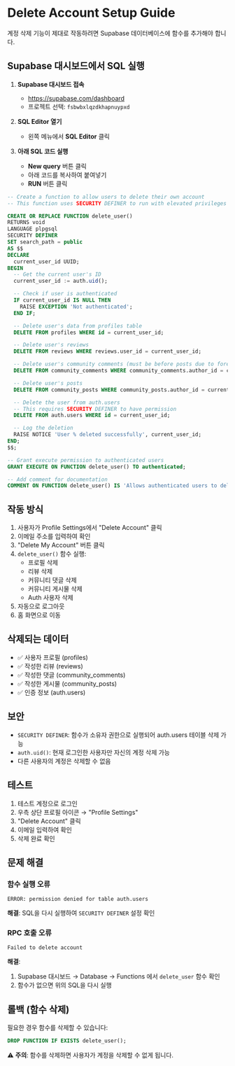 # Delete Account Setup Guide

계정 삭제 기능이 제대로 작동하려면 Supabase 데이터베이스에 함수를 추가해야 합니다.

## Supabase 대시보드에서 SQL 실행

1. **Supabase 대시보드 접속**
   - https://supabase.com/dashboard
   - 프로젝트 선택: `fsbwbxlqzdkhapnuypxd`

2. **SQL Editor 열기**
   - 왼쪽 메뉴에서 **SQL Editor** 클릭

3. **아래 SQL 코드 실행**
   - **New query** 버튼 클릭
   - 아래 코드를 복사하여 붙여넣기
   - **RUN** 버튼 클릭

```sql
-- Create a function to allow users to delete their own account
-- This function uses SECURITY DEFINER to run with elevated privileges

CREATE OR REPLACE FUNCTION delete_user()
RETURNS void
LANGUAGE plpgsql
SECURITY DEFINER
SET search_path = public
AS $$
DECLARE
  current_user_id UUID;
BEGIN
  -- Get the current user's ID
  current_user_id := auth.uid();

  -- Check if user is authenticated
  IF current_user_id IS NULL THEN
    RAISE EXCEPTION 'Not authenticated';
  END IF;

  -- Delete user's data from profiles table
  DELETE FROM profiles WHERE id = current_user_id;

  -- Delete user's reviews
  DELETE FROM reviews WHERE reviews.user_id = current_user_id;

  -- Delete user's community comments (must be before posts due to foreign key)
  DELETE FROM community_comments WHERE community_comments.author_id = current_user_id;

  -- Delete user's posts
  DELETE FROM community_posts WHERE community_posts.author_id = current_user_id;

  -- Delete the user from auth.users
  -- This requires SECURITY DEFINER to have permission
  DELETE FROM auth.users WHERE id = current_user_id;

  -- Log the deletion
  RAISE NOTICE 'User % deleted successfully', current_user_id;
END;
$$;

-- Grant execute permission to authenticated users
GRANT EXECUTE ON FUNCTION delete_user() TO authenticated;

-- Add comment for documentation
COMMENT ON FUNCTION delete_user() IS 'Allows authenticated users to delete their own account and all associated data';
```

## 작동 방식

1. 사용자가 Profile Settings에서 "Delete Account" 클릭
2. 이메일 주소를 입력하여 확인
3. "Delete My Account" 버튼 클릭
4. `delete_user()` 함수 실행:
   - 프로필 삭제
   - 리뷰 삭제
   - 커뮤니티 댓글 삭제
   - 커뮤니티 게시물 삭제
   - Auth 사용자 삭제
5. 자동으로 로그아웃
6. 홈 화면으로 이동

## 삭제되는 데이터

- ✅ 사용자 프로필 (profiles)
- ✅ 작성한 리뷰 (reviews)
- ✅ 작성한 댓글 (community_comments)
- ✅ 작성한 게시물 (community_posts)
- ✅ 인증 정보 (auth.users)

## 보안

- `SECURITY DEFINER`: 함수가 소유자 권한으로 실행되어 auth.users 테이블 삭제 가능
- `auth.uid()`: 현재 로그인한 사용자만 자신의 계정 삭제 가능
- 다른 사용자의 계정은 삭제할 수 없음

## 테스트

1. 테스트 계정으로 로그인
2. 우측 상단 프로필 아이콘 → "Profile Settings"
3. "Delete Account" 클릭
4. 이메일 입력하여 확인
5. 삭제 완료 확인

## 문제 해결

### 함수 실행 오류
```
ERROR: permission denied for table auth.users
```

**해결**: SQL을 다시 실행하여 `SECURITY DEFINER` 설정 확인

### RPC 호출 오류
```
Failed to delete account
```

**해결**:
1. Supabase 대시보드 → Database → Functions 에서 `delete_user` 함수 확인
2. 함수가 없으면 위의 SQL을 다시 실행

## 롤백 (함수 삭제)

필요한 경우 함수를 삭제할 수 있습니다:

```sql
DROP FUNCTION IF EXISTS delete_user();
```

⚠️ **주의**: 함수를 삭제하면 사용자가 계정을 삭제할 수 없게 됩니다.
